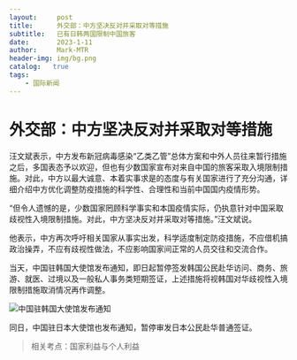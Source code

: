 ```yaml
---
layout:     post
title:      外交部：中方坚决反对并采取对等措施
subtitle:   已有日韩两国限制中国旅客
date:       2023-1-11
author:     Mark-MTR
header-img: img/bg.png
catalog:   true
tags:
    - 国际新闻
---
```

# 外交部：中方坚决反对并采取对等措施

  汪文斌表示，中方发布新冠病毒感染“乙类乙管”总体方案和中外人员往来暂行措施之后，多国表态予以欢迎，但也有少数国家宣布对来自中国的旅客采取入境限制措施。对此，中方以最大诚意、本着实事求是的态度与有关国家进行了充分沟通，详细介绍中方优化调整防疫措施的科学性、合理性和当前中国国内疫情形势。
  
  “但令人遗憾的是，少数国家罔顾科学事实和本国疫情实际，仍执意针对中国采取歧视性入境限制措施。对此，中方坚决反对并采取对等措施。”汪文斌说。
  
  他表示，中方再次呼吁相关国家从事实出发，科学适度制定防疫措施，不应借机搞政治操弄，不应有歧视性做法，不应影响国家间正常的人员交往和交流合作。
  
  当天，中国驻韩国大使馆发布通知，即日起暂停签发韩国公民赴华访问、商务、旅游、就医、过境以及一般私人事务类短期签证，上述措施将视韩国对华歧视性入境限制措施取消情况再作调整。
  
![中国驻韩国大使馆发布通知](https://nimg.ws.126.net/?url=http%3A%2F%2Fdingyue.ws.126.net%2F2023%2F0111%2F6ea21993j00rob79r000rc000hs00a2m.jpg&thumbnail=660x2147483647&quality=80&type=jpg)
  
  同日，中国驻日本大使馆也发布通知，暂停审发日本公民赴华普通签证。

> 相关考点：国家利益与个人利益
